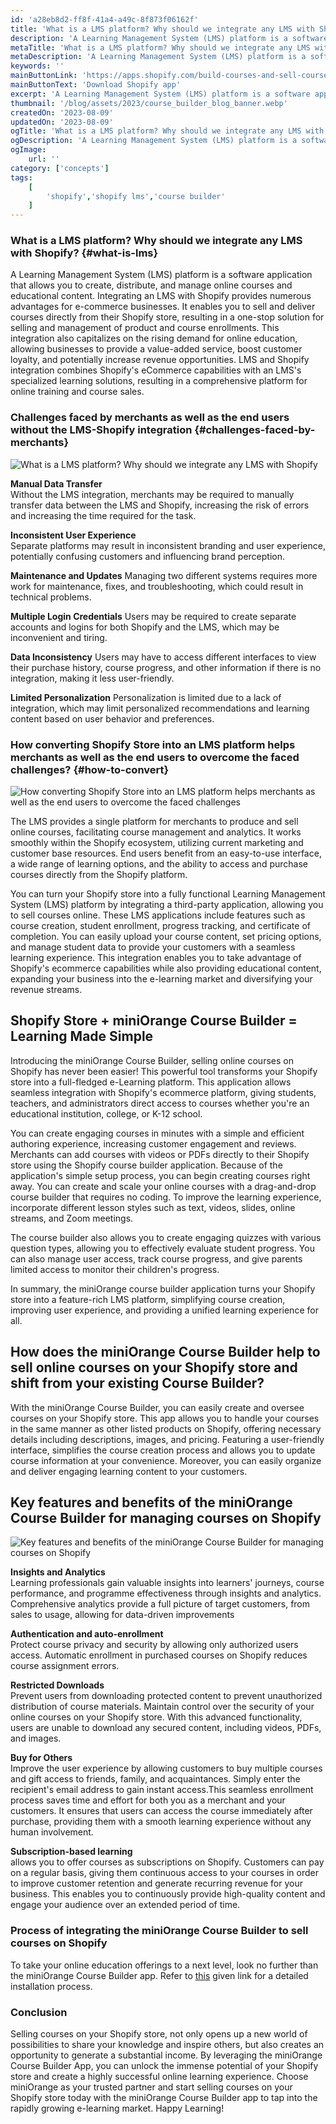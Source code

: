 ```yaml
---
id: 'a28eb8d2-ff8f-41a4-a49c-8f873f06162f'
title: 'What is a LMS platform? Why should we integrate any LMS with Shopify'
description: 'A Learning Management System (LMS) platform is a software application that allows you to create, distribute, and manage online courses and educational content.'
metaTitle: 'What is a LMS platform? Why should we integrate any LMS with Shopify'
metaDescription: 'A Learning Management System (LMS) platform is a software application that allows you to create, distribute, and manage online courses and educational content.'
keywords: ''
mainButtonLink: 'https://apps.shopify.com/build-courses-and-sell-courses-on-store'
mainButtonText: 'Download Shopify app'
excerpt: 'A Learning Management System (LMS) platform is a software application that allows you to create, distribute, and manage online courses and educational content.'
thumbnail: '/blog/assets/2023/course_builder_blog_banner.webp'
createdOn: '2023-08-09'
updatedOn: '2023-08-09'
ogTitle: 'What is a LMS platform? Why should we integrate any LMS with Shopify'
ogDescription: 'A Learning Management System (LMS) platform is a software application that allows you to create, distribute, and manage online courses and educational content.'
ogImage:
    url: ''
category: ['concepts']
tags:
    [
		'shopify','shopify lms','course builder'
    ]
---
```


### What is a LMS platform? Why should we integrate any LMS with Shopify? {#what-is-lms}

A Learning Management System (LMS) platform is a software application that allows you to create, distribute, and manage online courses and educational content. Integrating an LMS with Shopify provides numerous advantages for e-commerce businesses. It enables you to sell and deliver courses directly from their Shopify store, resulting in a one-stop solution for selling and management of product and course enrollments. This integration also capitalizes on the rising demand for online education, allowing businesses to provide a value-added service, boost customer loyalty, and potentially increase revenue opportunities. LMS and Shopify integration combines Shopify's eCommerce capabilities with an LMS's specialized learning solutions, resulting in a comprehensive platform for online training and course sales.

### Challenges faced by merchants as well as the end users without the LMS-Shopify integration {#challenges-faced-by-merchants}

![What is a LMS platform? Why should we integrate any LMS with Shopify](/blog/assets/2023/question_mark_art.webp)

**Manual Data Transfer**  
Without the LMS integration, merchants may be required to manually transfer data between the LMS and Shopify, increasing the risk of errors and increasing the time required for the task.

**Inconsistent User Experience**  
Separate platforms may result in inconsistent branding and user experience, potentially confusing customers and influencing brand perception.

**Maintenance and Updates**
Managing two different systems requires more work for maintenance, fixes, and troubleshooting, which could result in technical problems.

**Multiple Login Credentials**
Users may be required to create separate accounts and logins for both Shopify and the LMS, which may be inconvenient and tiring.

**Data Inconsistency**
Users may have to access different interfaces to view their purchase history, course progress, and other information if there is no integration, making it less user-friendly.

**Limited Personalization**
Personalization is limited due to a lack of integration, which may limit personalized recommendations and learning content based on user behavior and preferences.

### How converting Shopify Store into an LMS platform helps merchants as well as the end users to overcome the faced challenges? {#how-to-convert}

![How converting Shopify Store into an LMS platform helps merchants as well as the end users to overcome the faced challenges](/blog/assets/2023/challenges_overcome_art.webp)

The LMS provides a single platform for merchants to produce and sell online courses, facilitating course management and analytics. It works smoothly within the Shopify ecosystem, utilizing current marketing and customer base resources. End users benefit from an easy-to-use interface, a wide range of learning options, and the ability to access and purchase courses directly from the Shopify platform.

You can turn your Shopify store into a fully functional Learning Management System (LMS) platform by integrating a third-party application, allowing you to sell courses online. These LMS applications include features such as course creation, student enrollment, progress tracking, and certificate of completion. You can easily upload your course content, set pricing options, and manage student data to provide your customers with a seamless learning experience. This integration enables you to take advantage of Shopify's ecommerce capabilities while also providing educational content, expanding your business into the e-learning market and diversifying your revenue streams.

## Shopify Store + miniOrange Course Builder = Learning Made Simple

Introducing the miniOrange Course Builder, selling online courses on Shopify has never been easier! This powerful tool transforms your Shopify store into a full-fledged e-Learning platform. This application allows seamless integration with Shopify's ecommerce platform, giving students, teachers, and administrators direct access to courses whether you're an educational institution, college, or K-12 school.

You can create engaging courses in minutes with a simple and efficient authoring experience, increasing customer engagement and reviews. Merchants can add courses with videos or PDFs directly to their Shopify store using the Shopify course builder application. Because of the application's simple setup process, you can begin creating courses right away. You can create and scale your online courses with a drag-and-drop course builder that requires no coding. To improve the learning experience, incorporate different lesson styles such as text, videos, slides, online streams, and Zoom meetings.

The course builder also allows you to create engaging quizzes with various question types, allowing you to effectively evaluate student progress. You can also manage user access, track course progress, and give parents limited access to monitor their children's progress.

In summary, the miniOrange course builder application turns your Shopify store into a feature-rich LMS platform, simplifying course creation, improving user experience, and providing a unified learning experience for all.

## How does the miniOrange Course Builder help to sell online courses on your Shopify store and shift from your existing Course Builder?

With the miniOrange Course Builder, you can easily create and oversee courses on your Shopify store. This app allows you to handle your courses in the same manner as other listed products on Shopify, offering necessary details including descriptions, images, and pricing. Featuring a user-friendly interface, simplifies the course creation process and allows you to update course information at your convenience. Moreover, you can easily organize and deliver engaging learning content to your customers.

## Key features and benefits of the miniOrange Course Builder for managing courses on Shopify

![Key features and benefits of the miniOrange Course Builder for managing courses on Shopify](/blog/assets/2023/benefits_art.webp)

**Insights and Analytics**  
Learning professionals gain valuable insights into learners' journeys, course performance, and programme effectiveness through insights and analytics. Comprehensive analytics provide a full picture of target customers, from sales to usage, allowing for data-driven improvements

**Authentication and auto-enrollment**  
Protect course privacy and security by allowing only authorized users access. Automatic enrollment in purchased courses on Shopify reduces course assignment errors.

**Restricted Downloads**  
Prevent users from downloading protected content to prevent unauthorized distribution of course materials. Maintain control over the security of your online courses on your Shopify store. With this advanced functionality, users are unable to download any secured content, including videos, PDFs, and images.

**Buy for Others**  
Improve the user experience by allowing customers to buy multiple courses and gift access to friends, family, and acquaintances. Simply enter the recipient's email address to gain instant access.This seamless enrollment process saves time and effort for both you as a merchant and your customers. It ensures that users can access the course immediately after purchase, providing them with a smooth learning experience without any human involvement.

**Subscription-based learning**  
allows you to offer courses as subscriptions on Shopify. Customers can pay on a regular basis, giving them continuous access to your courses in order to improve customer retention and generate recurring revenue for your business. This enables you to continuously provide high-quality content and engage your audience over an extended period of time.

### Process of integrating the miniOrange Course Builder to sell courses on Shopify

To take your online education offerings to a next level, look no further than the miniOrange Course Builder app. Refer to [this](https://plugins.miniorange.com/sell-courses-on-shopify-with-shopify-lms-app) given link for a detailed installation process.

### Conclusion

Selling courses on your Shopify store, not only opens up a new world of possibilities to share your knowledge and inspire others, but also creates an opportunity to generate a substantial income. By leveraging the miniOrange Course Builder App, you can unlock the immense potential of your Shopify store and create a highly successful online learning experience. Choose miniOrange as your trusted partner and start selling courses on your Shopify store today with the miniOrange Course Builder app to tap into the rapidly growing e-learning market. Happy Learning!
